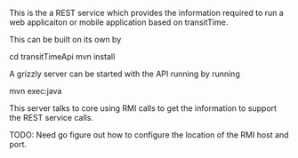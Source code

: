 This is the a REST service which provides the information required to run a web applicaiton or mobile application based on transitTime.

This can be built on its own by 

cd transitTimeApi
mvn install

A grizzly server can be started with the API running by running

mvn exec:java

This server talks to core using RMI calls to get the information to support the REST service calls.

TODO: Need go figure out how to configure the location of the RMI host and port.
